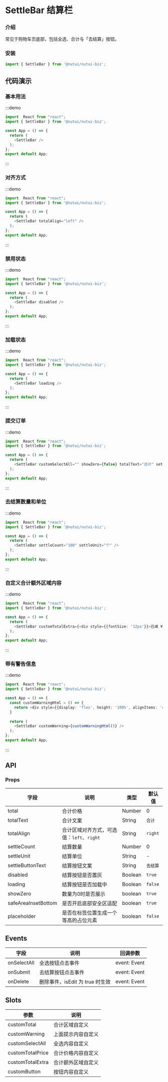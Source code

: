 #  SettleBar 结算栏

### 介绍

常见于购物车页底部，包括全选、合计与「去结算」按钮。

### 安装

```javascript
import { SettleBar } from '@nutui/nutui-biz';
```

## 代码演示

### 基本用法

:::demo

```ts
import  React from "react";
import { SettleBar } from '@nutui/nutui-biz';

const App = () => {
  return (
    <SettleBar />
  );
};
export default App;
```

:::

### 对齐方式

:::demo

```ts
import  React from "react";
import { SettleBar } from '@nutui/nutui-biz';

const App = () => {
  return (
    <SettleBar totalAlign="left" />
  );
};
export default App;
```

:::

### 禁用状态

:::demo

```ts
import  React from "react";
import { SettleBar } from '@nutui/nutui-biz';

const App = () => {
  return (
    <SettleBar disabled />
  );
};
export default App;
```

:::

### 加载状态

:::demo

```ts
import  React from "react";
import { SettleBar } from '@nutui/nutui-biz';

const App = () => {
  return (
    <SettleBar loading />
  );
};
export default App;
```

:::

### 提交订单

:::demo

```ts
import  React from "react";
import { SettleBar } from '@nutui/nutui-biz';

const App = () => {
  return (
    <SettleBar customSelectAll="" showZero={false} totalText="总计" settleButtonText="提交订单" />
  );
};
export default App;
```

:::

### 去结算数量和单位

:::demo

```ts
import  React from "react";
import { SettleBar } from '@nutui/nutui-biz';

const App = () => {
  return (
    <SettleBar settleCount="100" settleUnit="个" />
  );
};
export default App;
```

:::

### 自定义合计额外区域内容

:::demo

```ts
import  React from "react";
import { SettleBar } from '@nutui/nutui-biz';

const App = () => {
  return (
    <SettleBar customTotalExtra={<div style={{fontSize: '12px'}}>已减 ¥30.00</div>} />
  );
};
export default App;
```

:::

### 带有警告信息

:::demo

```ts
import  React from "react";
import { SettleBar } from '@nutui/nutui-biz';

const App = () => {
  const customWarningHtml = () => {
    return <div style={{display: 'flex', height: '100%', alignItems: 'center', fontSize: '12px', justifyContent: 'center', color: 'red'}}>此商品无货！</div>
  }
  
  return (
    <SettleBar customWarning={customWarningHtml()} />
  );
};
export default App;
```

:::


## API

### Props


| 字段    | 说明                                       | 类型    | 默认值    |
|---------|--------------------------------------------|---------|-----------|
| total   | 合计价格                                 | Number  | 0         |
| totalText     | 合计文案                   | String  | `合计`    |
| totalAlign | 合计区域对齐方式，可选值：`left`、`right`                       | String  | `right`      |
| settleCount     | 结算数量                               | Number | 0    |
| settleUnit  | 结算单位                                  | String | -    |
| settleButtonText     | 结算按钮文案 | String  | `去结算`     |
| disabled   | 结算按钮是否置灰| Boolean  | `true`      |
| loading   | 结算按钮是否加载中| Boolean  | `false`      |
| showZero   | 数量为0时是否展示                                 | boolean  | `true`          |
| safeAreaInsetBottom   | 是否开启底部安全区适配                                 | boolean  | `true`          |
| placeholder   | 是否在标签位置生成一个等高的占位元素                                 | boolean  | `false`          |


## Events
| 字段 | 说明 | 回调参数 |
|----- | ----- | -----  |
| onSelectAll | 全选按钮点击事件 |  event: Event |
| onSubmit | 去结算按钮点击事件 |  event: Event |
| onDelete | 删除事件，isEdit 为 true 时生效 |  event: Event |

## Slots
| 参数 | 说明 |
|----- | ----- |
| customTotal | 合计区域自定义 |
| customWarning | 上面提示内容自定义 |
| customSelectAll | 全选内容自定义 |
| customTotalPrice | 合计价格内容自定义 |
| customTotalExtra | 合计额外区域自定义 |
| customButton | 按钮内容自定义 |
